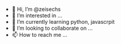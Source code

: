 - 👋 Hi, I’m @zeisechs
- 👀 I’m interested in ...
- 🌱 I’m currently learning python, javascrpit
- 💞️ I’m looking to collaborate on ...
- 📫 How to reach me ...

<!---
zeisechs/zeisechs is a ✨ special ✨ repository because its `README.md` (this file) appears on your GitHub profile.
You can click the Preview link to take a look at your changes.
--->
